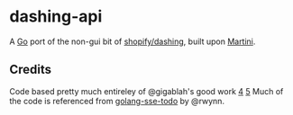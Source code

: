 dashing-api
==========

A [Go][1] port of the non-gui bit of [shopify/dashing][2], built upon [Martini][3].


Credits
-------
Code based pretty much entireley of @gigablah's good work [4] [5]
Much of the code is referenced from [golang-sse-todo][6] by @rwynn.

[1]: http://golang.org
[2]: http://shopify.github.io/dashing
[3]: http://martini.codegangsta.io
[4]: https://github.com/gigablah/generator-dashing-go
[5]: https://github.com/gigablah/dashing-go-demo
[6]: https://github.com/rwynn/golang-sse-todo
